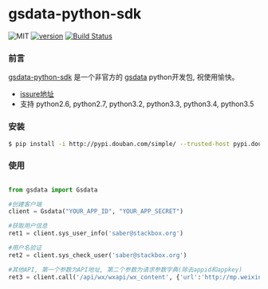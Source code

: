# gsdata-python-sdk

![MIT](https://img.shields.io/npm/l/express.svg) [![version](https://img.shields.io/pypi/v/gsdata.svg)](https://pypi.python.org/pypi/gsdata)  [![Build Status](https://travis-ci.org/superalsrk/gsdata-python-sdk.svg?branch=master&v=11)](https://travis-ci.org/superalsrk/gsdata-python-sdk)


### 前言

[gsdata-python-sdk](http://github.com/superalsrk/gsdata-python-sdk) 是一个非官方的 [gsdata](http://open.gsdata.cn/) python开发包, 祝使用愉快。

+ [issure地址](https://github.com/superalsrk/gsdata-python-sdk)
+ 支持 python2.6, python2.7, python3.2, python3.3, python3.4, python3.5

### 安装

```bash
$ pip install -i http://pypi.douban.com/simple/ --trusted-host pypi.douban.com gsdata
```

### 使用

```python

from gsdata import Gsdata

#创建客户端
client = Gsdata("YOUR_APP_ID", "YOUR_APP_SECRET")

#获取用户信息
ret1 = client.sys_user_info('saber@stackbox.org')

#用户名验证
ret2 = client.sys_check_user('saber@stackbox.org')

#其他API, 第一个参数为API地址, 第二个参数为请求参数字典(除去appid和appkey)
ret3 = client.call('/api/wx/wxapi/wx_content', {'url':'http://mp.weixin.qq.com/s?__biz=MzAxOTEyMDI1MQ==&mid=400950548&idx=3&sn=cca852f541f93c53633a4e0069230313&3rd=MzA3MDU4NTYzMw==&scene=6#rd'})
		
```



